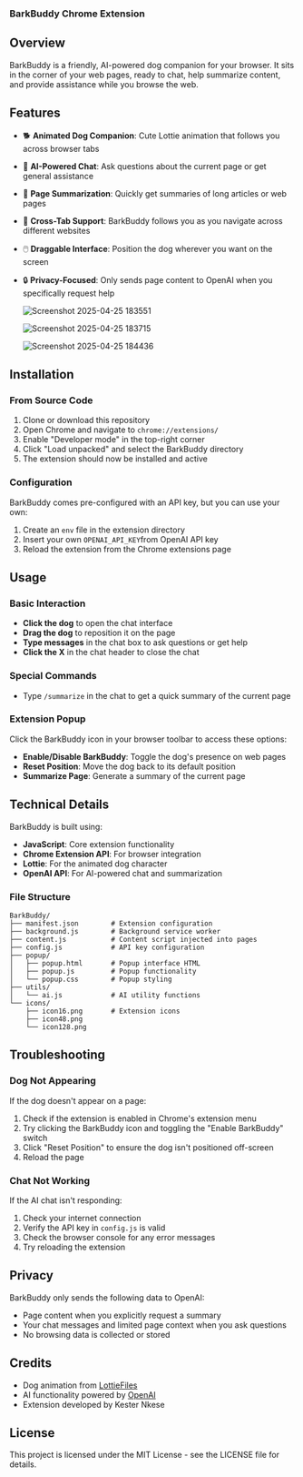 ### BarkBuddy Chrome Extension

## Overview

BarkBuddy is a friendly, AI-powered dog companion for your browser. It sits in the corner of your web pages, ready to chat, help summarize content, and provide assistance while you browse the web.


## Features

- 🐕 **Animated Dog Companion**: Cute Lottie animation that follows you across browser tabs
- 💬 **AI-Powered Chat**: Ask questions about the current page or get general assistance
- 📝 **Page Summarization**: Quickly get summaries of long articles or web pages
- 🔄 **Cross-Tab Support**: BarkBuddy follows you as you navigate across different websites
- 🖱️ **Draggable Interface**: Position the dog wherever you want on the screen
- 🔒 **Privacy-Focused**: Only sends page content to OpenAI when you specifically request help

  ![Screenshot 2025-04-25 183551](https://github.com/user-attachments/assets/ea7a0852-3b91-4b7e-a974-cffb9e4dd671)

  ![Screenshot 2025-04-25 183715](https://github.com/user-attachments/assets/49283254-f880-4406-98ac-b4d412e319cc)

  ![Screenshot 2025-04-25 184436](https://github.com/user-attachments/assets/90760ea0-ec8c-4311-900b-d8ccac06e9c4)


## Installation

### From Source Code

1. Clone or download this repository
2. Open Chrome and navigate to `chrome://extensions/`
3. Enable "Developer mode" in the top-right corner
4. Click "Load unpacked" and select the BarkBuddy directory
5. The extension should now be installed and active


### Configuration

BarkBuddy comes pre-configured with an API key, but you can use your own:

1. Create an `env` file in the extension directory
2. Insert your own `OPENAI_API_KEY`from OpenAI API key
3. Reload the extension from the Chrome extensions page


## Usage

### Basic Interaction

- **Click the dog** to open the chat interface
- **Drag the dog** to reposition it on the page
- **Type messages** in the chat box to ask questions or get help
- **Click the X** in the chat header to close the chat


### Special Commands

- Type `/summarize` in the chat to get a quick summary of the current page


### Extension Popup

Click the BarkBuddy icon in your browser toolbar to access these options:

- **Enable/Disable BarkBuddy**: Toggle the dog's presence on web pages
- **Reset Position**: Move the dog back to its default position
- **Summarize Page**: Generate a summary of the current page


## Technical Details

BarkBuddy is built using:

- **JavaScript**: Core extension functionality
- **Chrome Extension API**: For browser integration
- **Lottie**: For the animated dog character
- **OpenAI API**: For AI-powered chat and summarization


### File Structure

```plaintext
BarkBuddy/
├── manifest.json        # Extension configuration
├── background.js        # Background service worker
├── content.js           # Content script injected into pages
├── config.js            # API key configuration
├── popup/
│   ├── popup.html       # Popup interface HTML
│   ├── popup.js         # Popup functionality
│   └── popup.css        # Popup styling
├── utils/
│   └── ai.js            # AI utility functions
└── icons/
    ├── icon16.png       # Extension icons
    ├── icon48.png
    └── icon128.png
```

## Troubleshooting

### Dog Not Appearing

If the dog doesn't appear on a page:

1. Check if the extension is enabled in Chrome's extension menu
2. Try clicking the BarkBuddy icon and toggling the "Enable BarkBuddy" switch
3. Click "Reset Position" to ensure the dog isn't positioned off-screen
4. Reload the page


### Chat Not Working

If the AI chat isn't responding:

1. Check your internet connection
2. Verify the API key in `config.js` is valid
3. Check the browser console for any error messages
4. Try reloading the extension


## Privacy

BarkBuddy only sends the following data to OpenAI:

- Page content when you explicitly request a summary
- Your chat messages and limited page context when you ask questions
- No browsing data is collected or stored


## Credits

- Dog animation from [LottieFiles](https://lottiefiles.com)
- AI functionality powered by [OpenAI](https://openai.com)
- Extension developed by Kester Nkese


## License

This project is licensed under the MIT License - see the LICENSE file for details.
